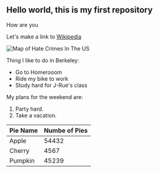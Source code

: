 ## Hello world, this is my first repository

How are you 

Let's make a link to [Wikipedia](http://wikipedia.org/)

![Map of Hate Crimes In The US](https://docs.google.com/spreadsheets/d/e/2PACX-1vR64LTfCxHcSbRgO62g6IUwmmRsKJcNF9fco5Kn0dyuosSvnAp714DXKoAisNSPytbU7c8tA-0oHdnU/pubchart?oid=791633215&format=image)

Thing I like to do in Berkeley: 

* Go to Homerooom 
* Ride my bike to work 
* Study hard for J-Rue's class 

My plans for the weekend are: 
1. Party hard. 
2. Take a vacation. 

| Pie Name | Numbe of Pies |
|----------|---------------
| Apple    |   54432       |
| Cherry   |   4567        |
| Pumpkin  |   45239       |
